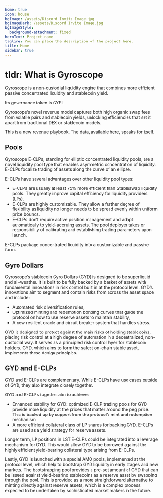 ```yaml
---
home: true
icon: house
bgImage: /assets/Discord Invite Image.jpg
bgImageDark: /assets/Discord Invite Image.jpg
bgImageStyle:
  background-attachment: fixed
heroText: Project name
tagline: You can place the description of the project here.
title: Home
sidebar: true
---
```


# tldr: What is Gyroscope

Gyroscope is a non-custodial liquidity engine that combines more efficient passive concentrated liquidity and stablecoin yield.

Its governance token is GYFI.

Gyroscope’s novel revenue model captures both high organic swap fees from volatile pairs and stablecoin yields, unlocking efficiencies that set it apart from traditional DEX or stablecoin models.&#x20;

This is a new revenue playbook. The data, available [here](https://dune.com/gyro_finance/gyroscope#total-ecosystem-protocols-revenue), speaks for itself.

## Pools

Gyroscope E-CLPs, standing for elliptic concentrated liquidity pools, are a novel liquidity pool type that enables asymmetric concentration of liquidity. E-CLPs focalize trading of assets along the curve of an ellipse.

E-CLPs have several advantages over other liquidity pool types:

* E-CLPs are usually at least 75% more efficient than Stableswap liquidity pools. They greatly improve capital efficiency for liquidity providers (LPs).
* E-CLPs are highly customizable. They allow a further degree of flexibility as liquidity no longer needs to be spread evenly within uniform price bounds.
* E-CLPs don’t require active position management and adapt automatically to yield-accruing assets. The pool deployer takes on responsibility of calibrating and establishing trading parameters upon launch.

E-CLPs package concentrated liquidity into a customizable and passive form.

## Gyro Dollars

Gyroscope’s stablecoin Gyro Dollars (GYD) is designed to be superliquid and all-weather. It is built to be fully backed by a basket of assets with fundamental innovations in risk control built in at the protocol level. GYD’s innovations aim to segment and contain risks from across the asset space and include:

* Automated risk diversification rules,
* Optimized minting and redemption bonding curves that guide the protocol on how to use reserve assets to maintain stability,
* A new resilient oracle and circuit breaker system that handles stress.

GYD is designed to protect against the main risks of holding stablecoins, placing risk control at a high degree of automation in a decentralized, non-custodial way. It serves as a principled risk control layer for stablecoin holders. GYD, which aims to form the safest on-chain stable asset, implements these design principles.

## GYD and E-CLPs

GYD and E-CLPs are complementary. While E-CLPs have use cases outside of GYD, they also integrate closely together.

GYD and E-CLPs together aim to achieve:

* Enhanced stability for GYD: optimized E-CLP trading pools for GYD provide more liquidity at the prices that matter around the peg price. This is backed up by support from the protocol’s mint and redemption mechanism.
* A more efficient collateral class of LP shares for backing GYD. E-CLPs are used as a yield strategy for reserve assets.

Longer term, LP positions in LST E-CLPs could be integrated into a leverage mechanism for GYD. This would allow GYD to be borrowed against the highly efficient yield-bearing collateral type arising from E-CLPs.

Lastly, GYD is launched with a special AMO pools, implemented at the protocol level, which help to bootstrap GYD liquidity in early stages and new markets. The bootstrapping pool provides a pre-set amount of GYD that can be issued against yield-bearing stablecoins as a reserve asset by swapping through the pool. This is provided as a more straightforward alternative to minting directly against reserve assets, which is a complex process expected to be undertaken by sophisticated market makers in the future.
